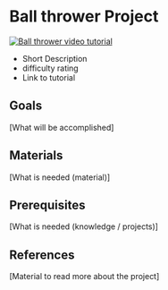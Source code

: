 # Ball thrower Project

[![Ball thrower video tutorial](https://img.youtube.com/vi/V9UOcUKazSA/0.jpg)](https://www.youtube.com/watch?v=V9UOcUKazSA)

- Short Description
- difficulty rating
- Link to tutorial

## Goals

[What will be accomplished]

## Materials

[What is needed (material)]

## Prerequisites

[What is needed (knowledge / projects)]

## References

[Material to read more about the project]
